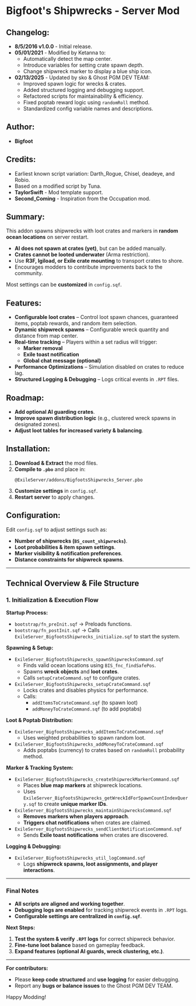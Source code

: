 # Bigfoot's Shipwrecks - Server Mod

## Changelog:
- **8/5/2016 v1.0.0** - Initial release.
- **05/01/2021** - Modified by Ketanna to:
  - Automatically detect the map center.
  - Introduce variables for setting crate spawn depth.
  - Change shipwreck marker to display a blue ship icon.
- **02/13/2025** - Updated by sko & Ghost PGM DEV TEAM:
  - Improved spawn logic for wrecks & crates.
  - Added structured logging and debugging support.
  - Refactored scripts for maintainability & efficiency.
  - Fixed poptab reward logic using `randomRoll` method.
  - Standardized config variable names and descriptions.

## Author:
- **Bigfoot**

## Credits:
- Earliest known script variation: Darth_Rogue, Chisel, deadeye, and Robio.
- Based on a modified script by Tuna.
- **TaylorSwift** - Mod template support.
- **Second_Coming** - Inspiration from the Occupation mod.

## Summary:
This addon spawns shipwrecks with loot crates and markers in **random ocean locations** on server restart.

- **AI does not spawn at crates (yet)**, but can be added manually.
- **Crates cannot be looted underwater** (Arma restriction).
- Use **R3F, Igiload, or Exile crate mounting** to transport crates to shore.
- Encourages modders to contribute improvements back to the community.

Most settings can be **customized** in `config.sqf`.

## Features:
- **Configurable loot crates** – Control loot spawn chances, guaranteed items, poptab rewards, and random item selection.
- **Dynamic shipwreck spawns** – Configurable wreck quantity and distance from map center.
- **Real-time tracking** – Players within a set radius will trigger:
   - **Marker removal**
   - **Exile toast notification**
   - **Global chat message (optional)**
- **Performance Optimizations** – Simulation disabled on crates to reduce lag.
- **Structured Logging & Debugging** – Logs critical events in `.RPT` files.

## Roadmap:
- **Add optional AI guarding crates**.
- **Improve spawn distribution logic** (e.g., clustered wreck spawns in designated zones).
- **Adjust loot tables for increased variety & balancing**.

## Installation:
1. **Download & Extract** the mod files.
2. **Compile to `.pbo`** and place in:
   ```
   @ExileServer/addons/BigfootsShipwrecks_Server.pbo
   ```
3. **Customize settings** in `config.sqf`.
4. **Restart server** to apply changes.

## Configuration:
Edit `config.sqf` to adjust settings such as:
- **Number of shipwrecks (`BS_count_shipwrecks`)**.
- **Loot probabilities & item spawn settings**.
- **Marker visibility & notification preferences**.
- **Distance constraints for shipwreck spawns**.

---
## **Technical Overview & File Structure**
### **1. Initialization & Execution Flow**
**Startup Process:**
- `bootstrap/fn_preInit.sqf` → Preloads functions.
- `bootstrap/fn_postInit.sqf` → Calls `ExileServer_BigfootsShipwrecks_initialize.sqf` to start the system.

**Spawning & Setup:**
- `ExileServer_BigfootsShipwrecks_spawnShipwrecksCommand.sqf`
  - Finds valid ocean locations using `BIS_fnc_findSafePos`.
  - Spawns **wreck objects** and **loot crates**.
  - Calls `setupCrateCommand.sqf` to configure crates.
- `ExileServer_BigfootsShipwrecks_setupCrateCommand.sqf`
  - Locks crates and disables physics for performance.
  - Calls:
    - `addItemsToCrateCommand.sqf` (to spawn loot)
    - `addMoneyToCrateCommand.sqf` (to add poptabs)

**Loot & Poptab Distribution:**
- `ExileServer_BigfootsShipwrecks_addItemsToCrateCommand.sqf`
  - Uses weighted probabilities to spawn random loot.
- `ExileServer_BigfootsShipwrecks_addMoneyToCrateCommand.sqf`
  - Adds poptabs (currency) to crates based on `randomRoll` probability method.

**Marker & Tracking System:**
- `ExileServer_BigfootsShipwrecks_createShipwreckMarkerCommand.sqf`
  - Places **blue map markers** at shipwreck locations.
  - Uses `ExileServer_BigfootsShipwrecks_getWreckIdForSpawnCountIndexQuery.sqf` to create **unique marker IDs**.
- `ExileServer_BigfootsShipwrecks_maintainShipwrecksCommand.sqf`
  - **Removes markers when players approach**.
  - **Triggers chat notifications** when crates are claimed.
- `ExileServer_BigfootsShipwrecks_sendClientNotificationCommand.sqf`
  - Sends **Exile toast notifications** when crates are discovered.

**Logging & Debugging:**
- `ExileServer_BigfootsShipwrecks_util_logCommand.sqf`
  - Logs **shipwreck spawns, loot assignments, and player interactions**.

---
### **Final Notes**
- **All scripts are aligned and working together**.
- **Debugging logs are enabled** for tracking shipwreck events in `.RPT` logs.
- **Configurable settings are centralized in `config.sqf`**.

**Next Steps:**
1. **Test the system & verify `.RPT` logs** for correct shipwreck behavior.
2. **Fine-tune loot balance** based on gameplay feedback.
3. **Expand features (optional AI guards, wreck clustering, etc.)**.

---
**For contributors:**
- Please **keep code structured** and **use logging** for easier debugging.
- Report any **bugs or balance issues** to the Ghost PGM DEV TEAM.

Happy Modding!


